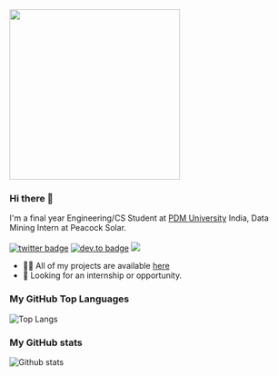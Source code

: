 <img src="https://media.giphy.com/media/p4NLw3I4U0idi/giphy.gif" width="300">

### Hi there 👋
I'm a final year Engineering/CS Student at [PDM University](http://www.pdm.ac.in/) India, Data Mining Intern at Peacock Solar. <br/> <br/>
[![twitter badge](https://img.shields.io/badge/twitter-@shivakant_vishwakarma-%231FA1F1?style=flat&logo=twitter&logoColor=white)](https://twitter.com/shivakantvish16)
[![dev.to badge](https://img.shields.io/badge/linkedin-shivakant-%230177B5?style=flat&logo=linkedin)](https://www.linkedin.com/in/shivakant-vishwakarma-b11090160/)
![](https://komarev.com/ghpvc/?username=shivakant1999&color=brightgreen&style=flat)

<!-- - ⚡️ -->
- 👨‍💻 All of my projects are available  [here](https://github.com/shivkaant1999?tab=repositories)
- 👯 Looking for an internship or opportunity.

### My GitHub Top Languages 
![Top Langs](https://github-readme-stats.vercel.app/api/top-langs/?username=shivakant1999&hide=css,html)
### My GitHub stats
![Github stats](https://github-readme-stats.vercel.app/api?username=shivakant1999&show_icons=true)

<!--
**shivakant1999/shivakant1999** is a ✨ _special_ ✨ repository because its `README.md` (this file) appears on your GitHub profile.

Here are some ideas to get you started:

- 🔭 I’m currently working on ...
- 🌱 I’m currently learning ...
- 👯 I’m looking to collaborate on ...
- 🤔 I’m looking for help with ...
- 💬 Ask me about ...
- 📫 How to reach me: ...
- 😄 Pronouns: ...
- ⚡ Fun fact: ...
-->
